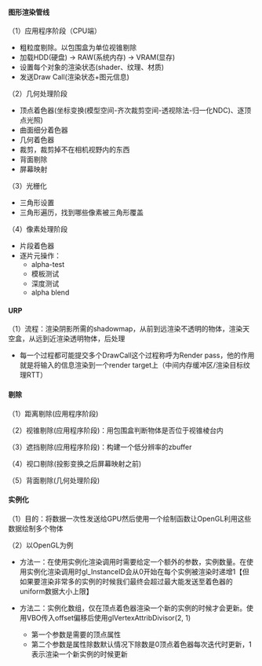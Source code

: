 #### 图形渲染管线

（1）应用程序阶段（CPU端）

- 粗粒度剔除。以包围盒为单位视锥剔除
- 加载HDD(硬盘) $\rightarrow$ RAW(系统内存) $\rightarrow$ VRAM(显存)
- 设置每个对象的渲染状态(shader、纹理、材质)
- 发送Draw Call(渲染状态+图元信息)

（2）几何处理阶段

- 顶点着色器(坐标变换(模型空间-齐次裁剪空间-透视除法-归一化NDC)、逐顶点光照)
- 曲面细分着色器
- 几何着色器
- 裁剪，裁剪掉不在相机视野内的东西
- 背面剔除
- 屏幕映射

（3）光栅化

- 三角形设置
- 三角形遍历，找到哪些像素被三角形覆盖

（4）像素处理阶段

- 片段着色器
- 逐片元操作：
  - alpha-test
  - 模板测试
  - 深度测试
  - alpha blend



#### URP

（1）流程：渲染阴影所需的shadowmap，从前到远渲染不透明的物体，渲染天空盒，从远到近渲染透明物体，后处理

- 每一个过程都可能提交多个DrawCall这个过程称呼为Render pass，他的作用就是将输入的信息渲染到一个render target上（中间内存缓冲区/渲染目标纹理RTT）



#### 剔除

（1）距离剔除(应用程序阶段)

（2）视锥剔除(应用程序阶段)：用包围盒判断物体是否位于视锥棱台内

（3）遮挡剔除(应用程序阶段)：构建一个低分辨率的zbuffer

（4）视口剔除(投影变换之后屏幕映射之前)

（5）背面剔除(几何处理阶段)



#### 实例化

（1）目的：将数据一次性发送给GPU然后使用一个绘制函数让OpenGL利用这些数据绘制多个物体

（2）以OpenGL为例

- 方法一：在使用实例化渲染调用时需要给定一个额外的参数，实例数量。在使用实例化渲染调用时gl_InstanceID会从0开始在每个实例被渲染时递增1【但如果要渲染非常多的实例的时候我们最终会超过最大能发送至着色器的uniform数据大小上限】

- 方法二：实例化数组，仅在顶点着色器渲染一个新的实例的时候才会更新。使用VBO传入offset偏移后使用glVertexAttribDivisor(2, 1)
  - 第一个参数是需要的顶点属性
  - 第二个参数是属性除数默认情况下除数是0顶点着色器每次迭代时更新，1表示渲染一个新实例的时候更新



















